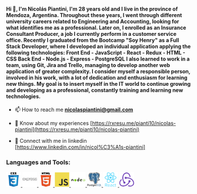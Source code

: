 <h4 align="left">Hi 👋, I'm Nicolás Piantini, I'm 28 years old and I live in the province of Mendoza, Argentina. Throughout these years, I went through different university careers related to Engineering and Accounting, looking for what identifies me as a professional. Later on, I enrolled as an Insurance Consultant Producer, a job I currently perform in a customer service office. Recently I graduated from the Bootcamp "Soy Henry" as a Full Stack Developer, where I developed an individual application applying the following technologies: Front End - JavaScript - React - Redux - HTML - CSS Back End - Node.js - Express - PostgreSQL I also learned to work in a team, using Git, Jira and Trello, managing to develop another web application of greater complexity. I consider myself a responsible person, involved in his work, with a lot of dedication and enthusiasm for learning new things. My goal is to insert myself in the IT world to continue growing and developing as a professional, constantly training and learning new technologies.</h4>

- 📫 How to reach me **nicolaspiantini@gmail.com**

- 📄 Know about my experiences [https://rxresu.me/pianti10/nicolas-piantini](https://rxresu.me/pianti10/nicolas-piantini)

- 📄 Connect with me in linkedin [https://www.linkedin.com/in/nicol%C3%A1s-piantini]

<h3 align="left">Languages and Tools:</h3>
<p align="left"> <a href="https://www.w3schools.com/css/" target="_blank" rel="noreferrer"> <img src="https://raw.githubusercontent.com/devicons/devicon/master/icons/css3/css3-original-wordmark.svg" alt="css3" width="40" height="40"/> </a> <a href="https://expressjs.com" target="_blank" rel="noreferrer"> <img src="https://raw.githubusercontent.com/devicons/devicon/master/icons/express/express-original-wordmark.svg" alt="express" width="40" height="40"/> </a> <a href="https://www.w3.org/html/" target="_blank" rel="noreferrer"> <img src="https://raw.githubusercontent.com/devicons/devicon/master/icons/html5/html5-original-wordmark.svg" alt="html5" width="40" height="40"/> </a> <a href="https://developer.mozilla.org/en-US/docs/Web/JavaScript" target="_blank" rel="noreferrer"> <img src="https://raw.githubusercontent.com/devicons/devicon/master/icons/javascript/javascript-original.svg" alt="javascript" width="40" height="40"/> </a> <a href="https://nodejs.org" target="_blank" rel="noreferrer"> <img src="https://raw.githubusercontent.com/devicons/devicon/master/icons/nodejs/nodejs-original-wordmark.svg" alt="nodejs" width="40" height="40"/> </a> <a href="https://www.postgresql.org" target="_blank" rel="noreferrer"> <img src="https://raw.githubusercontent.com/devicons/devicon/master/icons/postgresql/postgresql-original-wordmark.svg" alt="postgresql" width="40" height="40"/> </a> <a href="https://reactjs.org/" target="_blank" rel="noreferrer"> <img src="https://raw.githubusercontent.com/devicons/devicon/master/icons/react/react-original-wordmark.svg" alt="react" width="40" height="40"/> </a> <a href="https://redux.js.org" target="_blank" rel="noreferrer"> <img src="https://raw.githubusercontent.com/devicons/devicon/master/icons/redux/redux-original.svg" alt="redux" width="40" height="40"/> </a> </p>

